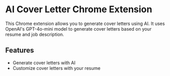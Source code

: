 # AI Cover Letter Chrome Extension

This Chrome extension allows you to generate cover letters using AI. It uses OpenAI's GPT-4o-mini model to generate cover letters based on your resume and job description.

## Features

- Generate cover letters with AI
- Customize cover letters with your resume
